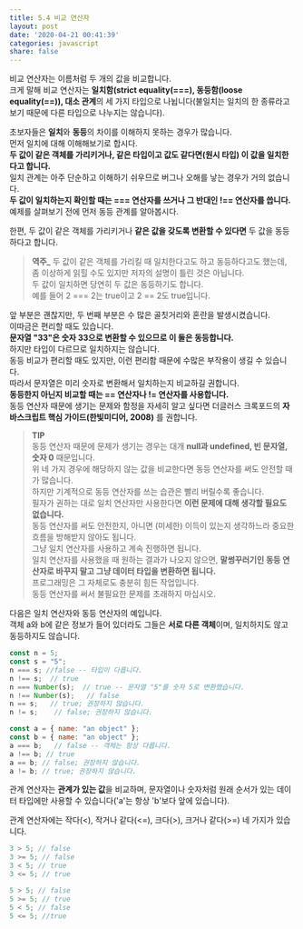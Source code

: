 ```yaml
---
title: 5.4 비교 연산자
layout: post
date: '2020-04-21 00:41:39'
categories: javascript
share: false
---
```


비교 연산자는 이름처럼 두 개의 값을 비교합니다.  
크게 말해 비교 연산자는 **일치함(strict equality(===), 동등함(loose equality(==)), 대소 관계**의 세 가지 타입으로 나뉩니다(불일치는 일치의 한 종류라고 보기 때문에 다른 타입으로 나누지는 않습니다).

초보자들은 **일치**와 **동등**의 차이를 이해하지 못하는 경우가 많습니다.  
먼저 일치에 대해 이해해보기로 합시다.  
**두 값이 같은 객체를 가리키거나, 같은 타입이고 값도 같다면(원시 타입) 이 값을 일치한다고 합니다.**  
일치 관계는 아주 단순하고 이해하기 쉬우므로 버그나 오해를 낳는 경우가 거의 없습니다.  
**두 값이 일치하는지 확인할 때는 === 연산자를 쓰거나 그 반대인 !== 연산자를 씁니다.**  
예제를 살펴보기 전에 먼저 동등 관계를 알아봅시다.

한편, 두 값이 같은 객체를 가리키거나 **같은 값을 갖도록 변환할 수 있다면** 두 값을 동등하다고 합니다.

> **역주_** 두 값이 같은 객체를 가리킬 때 일치한다고도 하고 동등하다고도 했는데, 좀 이상하게 읽힐 수도 있지만 저자의 설명이 틀린 것은 아닙니다.  
> 두 값이 일치하면 당연히 두 값은 동등하기도 합니다.  
> 예를 들어 2 === 2는 true이고 2 == 2도 true입니다.

앞 부분은 괜찮지만, 두 번째 부분은 수 많은 골칫거리와 혼란을 발생시켰습니다.  
이따금은 편리할 때도 있습니다.  
**문자열 "33"은 숫자 33으로 변환할 수 있으므로 이 둘은 동등합니다.**  
하지만 타입이 다르므로 일치하지는 않습니다.  
동등 비교가 편리할 때도 있지만, 이런 편리함 때문에 수많은 부작용이 생길 수 있습니다.  
따라서 문자열은 미리 숫자로 변환해서 일치하는지 비교하길 권합니다.  
**동등한지 아닌지 비교할 때는 == 연산자나 != 연산자를 사용합니다.**  
동등 연산자 때문에 생기는 문제와 함정을 자세히 알고 싶다면 더글러스 크록포드의 **자바스크립트 핵심 가이드(한빛미디어, 2008)** 를 권합니다.

> **TIP**  
> 동등 연산자 때문에 문제가 생기는 경우는 대개 **null과 undefined, 빈 문자열, 숫자 0** 때문입니다.  
> 위 네 가지 경우에 해당하지 않는 값을 비교한다면 동등 연산자를 써도 안전할 때가 많습니다.  
> 하지만 기계적으로 동등 연산자를 쓰는 습관은 빨리 버릴수록 좋습니다.  
> 필자가 권하는 대로 일치 연산자만 사용한다면 **이런 문제에 대해 생각할 필요도 없습니다.**  
> 동등 연산자를 써도 안전한지, 아니면 (미세한) 이득이 있는지 생각하느라 중요한 흐름을 방해받지 않아도 됩니다.  
> 그냥 일치 연산자를 사용하고 계속 진행하면 됩니다.  
> 일치 연산자를 사용했을 때 원하는 결과가 나오지 않으면, **말썽꾸러기인 동등 연산자로 바꾸지 말고 그냥 데이터 타입을 변환하면 됩니다.**  
> 프로그래밍은 그 자체로도 충분히 힘든 작업입니다.  
> 동등 연산자를 써서 불필요한 문제를 초래하지 마십시오.

다음은 일치 연산자와 동등 연산자의 예입니다.  
객체 a와 b에 같은 정보가 들어 있더라도 그들은 **서로 다른 객체**이며, 일치하지도 않고 동등하지도 않습니다.

```javascript
const n = 5;
const s = "5";
n === s; //false -- 타입이 다릅니다.
n !== s;  // true
n === Number(s);  // true -- 문자열 "5"를 숫자 5로 변환했습니다.
n !== Number(s);   // false
n == s;   // true; 권장하지 않습니다.
n != s;    // false; 권장하지 않습니다.

const a = { name: "an object" };
const b = { name: "an object" };
a === b;   // false -- 객체는 항상 다릅니다.
a !== b; // true
a == b; // false; 권장하지 않습니다.
a != b; // true; 권장하지 않습니다.
```

관계 연산자는 **관계가 있는 값**을 비교하며, 문자열이나 숫자처럼 원래 순서가 있는 데이터 타입에만 사용할 수 있습니다('a'는 항상 'b'보다 앞에 있습니다).  

관계 연산자에는 작다(<), 작거나 같다(<=), 크다(>), 크거나 같다(>=) 네 가지가 있습니다.

```javascript
3 > 5; // false
3 >= 5; // false
3 < 5; // true
3 <= 5; // true

5 > 5; // false
5 >= 5; // true
5 < 5; // false
5 <= 5; //true
```